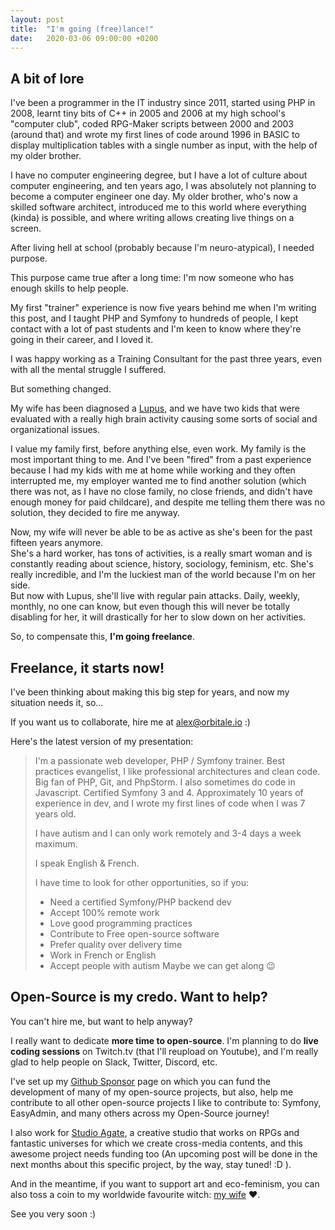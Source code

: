 ```yaml
---
layout: post
title:  "I'm going (free)lance!"
date:   2020-03-06 09:00:00 +0200
---
```


## A bit of lore

I've been a programmer in the IT industry since 2011, started using PHP in 2008, learnt tiny bits of C++ in 2005 and 2006 at my high school's "computer club", coded RPG-Maker scripts between 2000 and 2003 (around that) and wrote my first lines of code around 1996 in BASIC to display multiplication tables with a single number as input, with the help of my older brother.

I have no computer engineering degree, but I have a lot of culture about computer engineering, and ten years ago, I was absolutely not planning to become a computer engineer one day. My older brother, who's now a skilled software architect, introduced me to this world where everything (kinda) is possible, and where writing allows creating live things on a screen.

After living hell at school (probably because I'm neuro-atypical), I needed purpose.

This purpose came true after a long time: I'm now someone who has enough skills to help people.

My first "trainer" experience is now five years behind me when I'm writing this post, and I taught PHP and Symfony to hundreds of people, I kept contact with a lot of past students and I'm keen to know where they're going in their career, and I loved it.

I was happy working as a Training Consultant for the past three years, even with all the mental struggle I suffered.

But something changed.

My wife has been diagnosed a [Lupus](https://en.wikipedia.org/wiki/Systemic_lupus_erythematosus), and we have two kids that were evaluated with a really high brain activity causing some sorts of social and organizational issues.

I value my family first, before anything else, even work. My family is the most important thing to me. And I've been "fired" from a past experience because I had my kids with me at home while working and they often interrupted me, my employer wanted me to find another solution (which there was not, as I have no close family, no close friends, and didn't have enough money for paid childcare), and despite me telling them there was no solution, they decided to fire me anyway.

Now, my wife will never be able to be as active as she's been for the past fifteen years anymore.<br>
She's a hard worker, has tons of activities, is a really smart woman and is constantly reading about science, history, sociology, feminism, etc. She's really incredible, and I'm the luckiest man of the world because I'm on her side.<br>
But now with Lupus, she'll live with regular pain attacks. Daily, weekly, monthly, no one can know, but even though this will never be totally disabling for her, it will drastically for her to slow down on her activities.

So, to compensate this, **I'm going freelance**.

## Freelance, it starts now!

I've been thinking about making this big step for years, and now my situation needs it, so...

If you want us to collaborate, hire me at [alex@orbitale.io](alex@orbitale.io) :)

Here's the latest version of my presentation:

> I'm a passionate web developer, PHP / Symfony trainer. Best practices evangelist, I like professional architectures and clean code. Big fan of PHP, Git, and PhpStorm. I also sometimes do code in Javascript. Certified Symfony 3 and 4. Approximately 10 years of experience in dev, and I wrote my first lines of code when I was 7 years old.
> 
> I have autism and I can only work remotely and 3-4 days a week maximum.
> 
> I speak English & French.
> 
> I have time to look for other opportunities, so if you:
> * Need a certified Symfony/PHP backend dev
> * Accept 100% remote work
> * Love good programming practices
> * Contribute to Free open-source software
> * Prefer quality over delivery time
> * Work in French or English
> * Accept people with autism
> Maybe we can get along 😉

## Open-Source is my credo. Want to help?

You can't hire me, but want to help anyway?

I really want to dedicate **more time to open-source**. I'm planning to do **live coding sessions** on Twitch.tv (that I'll reupload on Youtube), and I'm really glad to help people on Slack, Twitter, Discord, etc.

I've set up my [Github Sponsor](https://github.com/sponsors/pierstoval) page on which you can fund the development of many of my open-source projects, but also, help me contribute to all other open-source projects I like to contribute to: Symfony, EasyAdmin, and many others across my Open-Source journey!

I also work for [Studio Agate](https://www.studio-agate.com/en), a creative studio that works on RPGs and fantastic universes for which we create cross-media contents, and this awesome project needs funding too (An upcoming post will be done in the next months about this specific project, by the way, stay tuned! :D ).

And in the meantime, if you want to support art and eco-feminism, you can also toss a coin to my worldwide favourite witch: [my wife](https://fr.tipeee.com/helene-rock-photographie) ♥.

See you very soon :)
